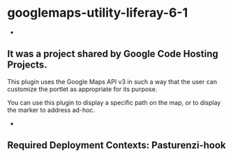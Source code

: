 # googlemaps-utility-liferay-6-1
-
It was a project shared by Google Code Hosting Projects.
-

This plugin uses the Google Maps API v3 in such a way that the user can customize the portlet as appropriate for its purpose. 

You can use this plugin to display a specific path on the map, or to display the marker to address ad-hoc.

-
Required Deployment Contexts: Pasturenzi-hook
-
